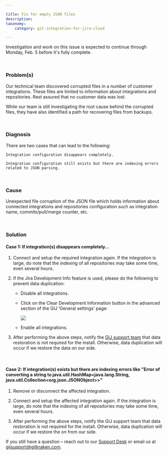 ```yaml
---

title: Fix for empty JSON files
description:
taxonomy:
    category: git-integration-for-jira-cloud

---
```


<div class="bbb-callout bbb--alert">
    <div class="irow">
    <div class="ilogobox">
        <span class="logoimg"></span>
    </div>
    <div class="imsgbox">
        Investigation and work on this issue is expected to continue through Monday, Feb. 5 before it's fully complete.
    </div>
    </div>
</div>

&nbsp;

### Problem(s)

Our technical team discovered corrupted files in a number of customer integrations. These files are limited to information about integrations and repositories. Rest assured that no customer data was lost.

While our team is still investigating the root cause behind the corrupted files, they have also identified a path for recovering files from backups.

&nbsp;

### Diagnosis

There are two cases that can lead to the following:

    Integration configuration disappears completely.

    Integration configuration still exists but there are indexing errors related to JSON parsing.

&nbsp;

### Cause

Unexpected file corruption of the JSON file which holds information about connected integrations and repositories configuration such as integration name, commits/pull/merge counter, etc.

&nbsp;

### Solution

#### Case 1: If integration(s) disappears completely…

1.  Connect and setup the required integration again. If the integration is large, do note that the indexing of all repositories may take some time, even several hours.

2.  If the Jira Development Info feature is used, please do the following to prevent data duplication:

    *   Disable all integrations.

    *   Click on the Clear Development Information button in the advanced section of the GIJ ‘General settings’ page:

        ![](/wp-content/uploads/gij-gitcloud-gencfg-advanced-clear-dev-info.png)

    *   Enable all integrations.

3.  After performing the above steps, notify the [GIJ support team](/git-integration-for-jira-cloud/gij-cloud-contact-support/) that data restoration is not required for the install. Otherwise, data duplication will occur if we restore the data on our side.

&nbsp;

#### Case 2: If integration(s) exists but there are indexing errors like "Error of converting a string to java.util.HashMap\<java.lang.String, java.util.Collection\<org.json.JSONObject\>\>"

1.  Remove or disconnect the affected integration.

2.  Connect and setup the affected integration again. If the integration is large, do note that the indexing of all repositories may take some time, even several hours.

3.  After performing the above steps, notify the GIJ support team that data restoration is not required for the install. Otherwise, data duplication will occur if we restore the on from our side.

<div class="bbb-callout bbb--info">
    <div class="irow">
    <div class="ilogobox">
        <span class="logoimg"></span>
    </div>
    <div class="imsgbox">
        If you still have a question – reach out to our <a href='/git-integration-for-jira-cloud/gij-cloud-contact-support/'>Support Desk</a> or email us at <a href='mailto:gijsupport@gitkraken.com'>gijsupport@gitkraken.com</a>.
    </div>
    </div>
</div>

